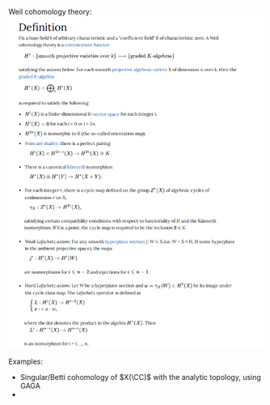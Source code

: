 Weil cohomology theory:
![](../../attachments/Pasted%20image%2020210704000947.png)

Examples:

- Singular/Betti cohomology of $X(\CC)$ with the analytic topology, using GAGA
- 